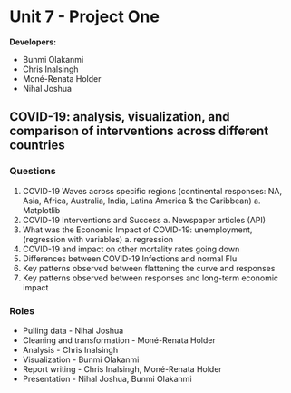 # Unit 7 - Project One

**Developers:** 

* Bunmi Olakanmi
* Chris Inalsingh
* Moné-Renata Holder
* Nihal Joshua



## COVID-19: analysis, visualization, and comparison of interventions across different countries


### Questions

1.	COVID-19 Waves across specific regions (continental responses: NA, Asia, Africa, Australia, India, Latina America & the Caribbean)
	a.	Matplotlib
2.	COVID-19 Interventions and Success
	a.	Newspaper articles (API)
3.	What was the Economic Impact of COVID-19: unemployment, (regression with variables)
	a.	regression
4.	COVID-19 and impact on other mortality rates going down
5.	Differences between COVID-19 Infections and normal Flu
6.	Key patterns observed between flattening the curve and responses
7.	Key patterns observed between responses and long-term economic impact


### Roles

*	Pulling data - Nihal Joshua
*	Cleaning and transformation - Moné-Renata Holder
*	Analysis - Chris Inalsingh
*	Visualization - Bunmi Olakanmi
*	Report writing - Chris Inalsingh, Moné-Renata Holder
*	Presentation - Nihal Joshua, Bunmi Olakanmi

